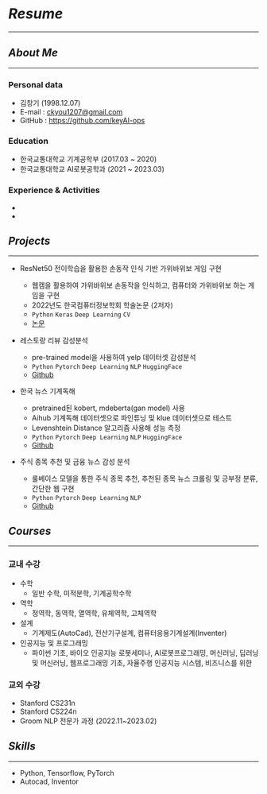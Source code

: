 # ***Resume***
---
## *About Me*
---
### Personal data
- 김창기 (1998.12.07)
- E-mail : ckyou1207@gmail.com
- GitHub : https://github.com/keyAI-ops

### Education
- 한국교통대학교 기계공학부 (2017.03 ~ 2020)
- 한국교통대학교 AI로봇공학과 (2021 ~ 2023.03)

### Experience & Activities
- 
- 

## *Projects*
---
- ResNet50 전이학습을 활용한 손동작 인식 기반 가위바위보 게임 구현
   - 웹캠을 활용하여 가위바위보 손동작을 인식하고, 컴퓨터와 가위바위보 하는 게임을 구현
   - 2022년도 한국컴퓨터정보학회 학술논문 (2저자)
   - `Python` `Keras` `Deep Learning` `CV`
   - [논문](https://www.dbpia.co.kr/journal/articleDetail?nodeId=NODE11037679)


- 레스토랑 리뷰 감성분석
    - pre-trained model을 사용하여 yelp 데이터셋 감성분석
    - `Python` `Pytorch` `Deep Learning` `NLP` `HuggingFace`
    - [Github](https://github.com/keyAI-ops/yelp_sentiment_classification)


- 한국 뉴스 기계독해
    - pretrained된 kobert, mdeberta(gan model) 사용
    - Aihub 기계독해 데이터셋으로 파인튜닝 및 klue 데이터셋으로 테스트
    - Levenshtein Distance 알고리즘 사용해 성능 측정
    - `Python` `Pytorch` `Deep Learning` `NLP` `HuggingFace`
    - [Github](https://github.com/keyAI-ops/K_news_MRC)


- 주식 종목 추천 및 금융 뉴스 감성 분석
    - 룰베이스 모델을 통한 주식 종목 추천, 추천된 종목 뉴스 크롤링 및 긍부정 분류, 간단한 웹 구현
    - `Python` `Pytorch` `Deep Learning` `NLP`
    - [Github](https://github.com/keyAI-ops/finance_news_sentiment-summarization)

## *Courses*
---
### 교내 수강
- 수학
  - 일반 수학, 미적분학, 기계공학수학
- 역학
  - 정역학, 동역학, 열역학, 유체역학, 고체역학 
- 설계
  - 기계제도(AutoCad), 전산기구설계, 컴퓨터응용기계설계(Inventer)
- 인공지능 및 프로그래밍
  - 파이썬 기초, 바이오 인공지능 로봇세미나, AI로봇프로그래밍, 머신러닝, 딥러닝 및 머신러닝, 웹프로그래밍 기초, 자율주행 인공지능 시스템, 비즈니스를 위한 

### 교외 수강
- Stanford CS231n
- Stanford CS224n
- Groom NLP 전문가 과정 (2022.11~2023.02)

## *Skills*
---
- Python, Tensorflow, PyTorch
- Autocad, Inventor
